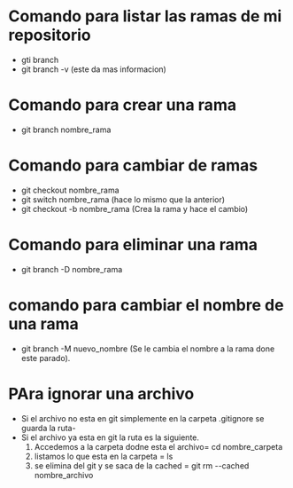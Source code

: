 
# Comando para listar las ramas de mi repositorio 
- gti branch
- git branch -v  (este da mas informacion)

# Comando para crear una rama
- git branch nombre_rama

# Comando para cambiar de ramas 
- git checkout nombre_rama
- git switch nombre_rama (hace lo mismo que la anterior)
- git checkout -b nombre_rama (Crea la rama y hace el cambio)

# Comando para eliminar una rama 
- git branch -D nombre_rama

# comando para cambiar el nombre de una rama 
- git branch -M nuevo_nombre   (Se le cambia el nombre a la rama done este parado).

# PAra ignorar una archivo 
- Si el archivo no esta en git simplemente en la carpeta .gitignore se guarda la ruta- 
- Si el archivo ya esta en git la ruta es la siguiente. 
  1. Accedemos a la carpeta dodne esta el archivo= 
    cd nombre_carpeta
  2. listamos lo que esta en la carpeta = 
    ls
  3. se elimina del git y se saca de la cached  = git rm --cached nombre_archivo